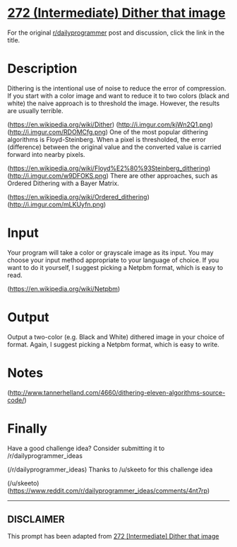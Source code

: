 # [272 (Intermediate) Dither that image](https://www.reddit.com/r/dailyprogrammer/comments/4paxp4/20160622_challenge_272_intermediate_dither_that/)

For the original [r/dailyprogrammer](https://www.reddit.com/r/dailyprogrammer/) post and discussion, click the link in the title.

# Description
Dithering is the intentional use of
noise to reduce the error of compression. If you start with a color image
and want to reduce it to two colors (black and white) the naive approach is
to threshold the image. However, the results are usually terrible.

(https://en.wikipedia.org/wiki/Dither)
(http://i.imgur.com/kjWn2Q1.png)
(http://i.imgur.com/RDOMCfg.png)
One of the most popular dithering algorithms is
Floyd-Steinberg.
When a pixel is thresholded, the error (difference) between the original value
and the converted value is carried forward into nearby pixels.

(https://en.wikipedia.org/wiki/Floyd%E2%80%93Steinberg_dithering)
(http://i.imgur.com/w9DFOKS.png)
There are other approaches, such as
Ordered Dithering with a
Bayer Matrix.

(https://en.wikipedia.org/wiki/Ordered_dithering)
(http://i.imgur.com/mLKUyfn.png)
# Input
Your program will take a color or grayscale image as its input. You may choose
your input method appropriate to your language of choice. If you want to do it
yourself, I suggest picking a Netpbm
format, which is easy to read.

(https://en.wikipedia.org/wiki/Netpbm)
# Output
Output a two-color (e.g. Black and White) dithered image in your choice of
format. Again, I suggest picking a Netpbm format, which is easy to write.

# Notes
(http://www.tannerhelland.com/4660/dithering-eleven-algorithms-source-code/)
# Finally
Have a good challenge idea?
Consider submitting it to /r/dailyprogrammer_ideas

(/r/dailyprogrammer_ideas)
Thanks to /u/skeeto for this challenge idea

(/u/skeeto)
(https://www.reddit.com/r/dailyprogrammer_ideas/comments/4nt7rp)

----
## **DISCLAIMER**
This prompt has been adapted from [272 [Intermediate] Dither that image](https://www.reddit.com/r/dailyprogrammer/comments/4paxp4/20160622_challenge_272_intermediate_dither_that/
)
